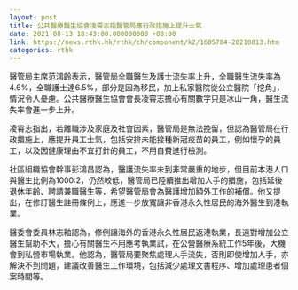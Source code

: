```yaml
---
layout: post
title: 公共醫療醫生協會凌霄志指醫管局應行政措施上提升士氣
date: 2021-08-13 18:43:00.000000000 +08:00
link: https://news.rthk.hk/rthk/ch/component/k2/1605784-20210813.htm
categories: rthk
---
```


醫管局主席范鴻齡表示，醫管局全職醫生及護士流失率上升，全職醫生流失率為4.6%，全職護士達6.5%，部分是因為移民，加上私家醫院從公立醫院「挖角」，情況令人憂慮。公共醫療醫生協會會長凌霄志擔心有關數字只是冰山一角，醫生流失率會進一步上升。

凌霄志指出，若離職涉及家庭及社會因素，醫管局是無法挽留，但認為醫管局在行政措施上，應提升員工士氣，包括安排未能接種新冠疫苗的員工，例如懷孕的員工，以及因健康理由不宜打針的員工，不用自費進行檢測。

社區組織協會幹事彭鴻昌認為，醫護流失率未到非常嚴重的地步，但目前本港人口與醫生比例為1000:2，仍然較低，醫管局已陸續推出增加人手的措施，包括延後退休年齡、聘請兼職醫生等，希望醫管局會為醫護增加額外工作的補償。他又提出，在修訂醫生註冊條例上，應進一步放寬讓非香港永久性居民的海外醫生到港執業。

醫委會委員林志釉認為，修例讓海外的香港永久性居民返港執業，長遠對增加公立醫生幫助不大，擔心有關醫生不用應考執業試，在公營醫療系統工作5年後，大機會到私營市場執業。他認為，醫管局要聚焦處理人手流失，否則即使增加人手，亦解決不到問題，建議改善醫生工作環境，包括減少處理文書程序、增加處理患者個案時間等。
